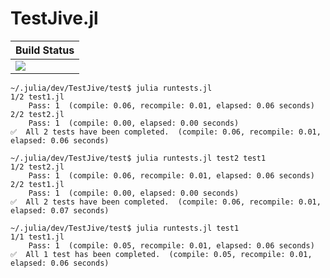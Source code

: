 # TestJive.jl

|  **Build Status**                |
|:---------------------------------|
|  [![][actions-img]][actions-url] |

```
~/.julia/dev/TestJive/test$ julia runtests.jl
1/2 test1.jl
    Pass: 1  (compile: 0.06, recompile: 0.01, elapsed: 0.06 seconds)
2/2 test2.jl
    Pass: 1  (compile: 0.00, elapsed: 0.00 seconds)
✅  All 2 tests have been completed.  (compile: 0.06, recompile: 0.01, elapsed: 0.06 seconds)

~/.julia/dev/TestJive/test$ julia runtests.jl test2 test1
1/2 test2.jl
    Pass: 1  (compile: 0.06, recompile: 0.01, elapsed: 0.06 seconds)
2/2 test1.jl
    Pass: 1  (compile: 0.00, elapsed: 0.00 seconds)
✅  All 2 tests have been completed.  (compile: 0.06, recompile: 0.01, elapsed: 0.07 seconds)

~/.julia/dev/TestJive/test$ julia runtests.jl test1
1/1 test1.jl
    Pass: 1  (compile: 0.05, recompile: 0.01, elapsed: 0.06 seconds)
✅  All 1 test has been completed.  (compile: 0.05, recompile: 0.01, elapsed: 0.06 seconds)
```


[actions-img]: https://github.com/wookay/TestJive.jl/workflows/CI/badge.svg
[actions-url]: https://github.com/wookay/TestJive.jl/actions
